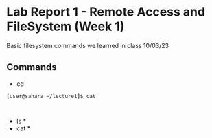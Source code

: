 # Lab Report 1 - Remote Access and FileSystem (Week 1)
Basic filesystem commands we learned in class 10/03/23
## Commands
 * cd
```console
[user@sahara ~/lecture1]$ cat



```
 * ls
	 * 
 * cat
	 * 


